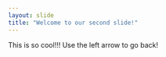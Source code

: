 ```yaml
---
layout: slide
title: "Welcome to our second slide!"
---
```

This is so cool!!!
Use the left arrow to go back!
